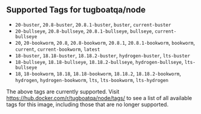 ## Supported Tags for tugboatqa/node

* `20-buster`, `20.8-buster`, `20.8.1-buster`, `buster`, `current-buster`
* `20-bullseye`, `20.8-bullseye`, `20.8.1-bullseye`, `bullseye`, `current-bullseye`
* `20`, `20-bookworm`, `20.8`, `20.8-bookworm`, `20.8.1`, `20.8.1-bookworm`, `bookworm`, `current`, `current-bookworm`, `latest`
* `18-buster`, `18.18-buster`, `18.18.2-buster`, `hydrogen-buster`, `lts-buster`
* `18-bullseye`, `18.18-bullseye`, `18.18.2-bullseye`, `hydrogen-bullseye`, `lts-bullseye`
* `18`, `18-bookworm`, `18.18`, `18.18-bookworm`, `18.18.2`, `18.18.2-bookworm`, `hydrogen`, `hydrogen-bookworm`, `lts`, `lts-bookworm`, `lts-hydrogen`

The above tags are currently supported. Visit https://hub.docker.com/r/tugboatqa/node/tags/ to see a list of all available tags for this image, including those that are no longer supported.
